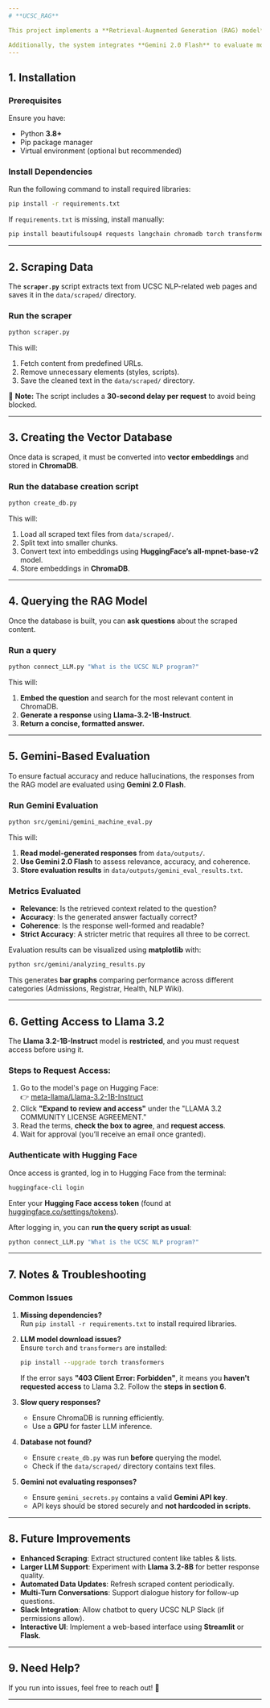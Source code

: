 ```yaml
---
# **UCSC_RAG**

This project implements a **Retrieval-Augmented Generation (RAG) model** using **LangChain**, **ChromaDB**, and **Llama 3.2**. It scrapes UCSC NLP-related websites, stores text embeddings in a vector database, and allows users to query the data for contextual responses.

Additionally, the system integrates **Gemini 2.0 Flash** to evaluate model-generated responses, ensuring factual accuracy, coherence, and relevance. This helps reduce hallucinations and improves overall response quality.
---
```


## **1. Installation**

### **Prerequisites**

Ensure you have:

- Python **3.8+**
- Pip package manager
- Virtual environment (optional but recommended)

### **Install Dependencies**

Run the following command to install required libraries:

```bash
pip install -r requirements.txt
```

If `requirements.txt` is missing, install manually:

```bash
pip install beautifulsoup4 requests langchain chromadb torch transformers google-generativeai matplotlib pandas numpy
```

---

## **2. Scraping Data**

The **`scraper.py`** script extracts text from UCSC NLP-related web pages and saves it in the `data/scraped/` directory.

### **Run the scraper**

```bash
python scraper.py
```

This will:

1. Fetch content from predefined URLs.
2. Remove unnecessary elements (styles, scripts).
3. Save the cleaned text in the `data/scraped/` directory.

🚀 **Note:** The script includes a **30-second delay per request** to avoid being blocked.

---

## **3. Creating the Vector Database**

Once data is scraped, it must be converted into **vector embeddings** and stored in **ChromaDB**.

### **Run the database creation script**

```bash
python create_db.py
```

This will:

1. Load all scraped text files from `data/scraped/`.
2. Split text into smaller chunks.
3. Convert text into embeddings using **HuggingFace’s all-mpnet-base-v2** model.
4. Store embeddings in **ChromaDB**.

---

## **4. Querying the RAG Model**

Once the database is built, you can **ask questions** about the scraped content.

### **Run a query**

```bash
python connect_LLM.py "What is the UCSC NLP program?"
```

This will:

1. **Embed the question** and search for the most relevant content in ChromaDB.
2. **Generate a response** using **Llama-3.2-1B-Instruct**.
3. **Return a concise, formatted answer.**

---

## **5. Gemini-Based Evaluation**

To ensure factual accuracy and reduce hallucinations, the responses from the RAG model are evaluated using **Gemini 2.0 Flash**.

### **Run Gemini Evaluation**

```bash
python src/gemini/gemini_machine_eval.py
```

This will:

1. **Read model-generated responses** from `data/outputs/`.
2. **Use Gemini 2.0 Flash** to assess relevance, accuracy, and coherence.
3. **Store evaluation results** in `data/outputs/gemini_eval_results.txt`.

### **Metrics Evaluated**

- **Relevance**: Is the retrieved context related to the question?
- **Accuracy**: Is the generated answer factually correct?
- **Coherence**: Is the response well-formed and readable?
- **Strict Accuracy**: A stricter metric that requires all three to be correct.

Evaluation results can be visualized using **matplotlib** with:

```bash
python src/gemini/analyzing_results.py
```

This generates **bar graphs** comparing performance across different categories (Admissions, Registrar, Health, NLP Wiki).

---

## **6. Getting Access to Llama 3.2**

The **Llama 3.2-1B-Instruct** model is **restricted**, and you must request access before using it.

### **Steps to Request Access:**

1. Go to the model's page on Hugging Face:  
   👉 [meta-llama/Llama-3.2-1B-Instruct](https://huggingface.co/meta-llama/Llama-3.2-1B-Instruct)
2. Click **"Expand to review and access"** under the "LLAMA 3.2 COMMUNITY LICENSE AGREEMENT."
3. Read the terms, **check the box to agree**, and **request access**.
4. Wait for approval (you’ll receive an email once granted).

### **Authenticate with Hugging Face**

Once access is granted, log in to Hugging Face from the terminal:

```bash
huggingface-cli login
```

Enter your **Hugging Face access token** (found at [huggingface.co/settings/tokens](https://huggingface.co/settings/tokens)).

After logging in, you can **run the query script as usual**:

```bash
python connect_LLM.py "What is the UCSC NLP program?"
```

---

## **7. Notes & Troubleshooting**

### **Common Issues**

1. **Missing dependencies?**  
   Run `pip install -r requirements.txt` to install required libraries.

2. **LLM model download issues?**  
   Ensure `torch` and `transformers` are installed:

   ```bash
   pip install --upgrade torch transformers
   ```

   If the error says **"403 Client Error: Forbidden"**, it means you **haven't requested access** to Llama 3.2. Follow the **steps in section 6**.

3. **Slow query responses?**

   - Ensure ChromaDB is running efficiently.
   - Use a **GPU** for faster LLM inference.

4. **Database not found?**

   - Ensure `create_db.py` was run **before** querying the model.
   - Check if the `data/scraped/` directory contains text files.

5. **Gemini not evaluating responses?**
   - Ensure `gemini_secrets.py` contains a valid **Gemini API key**.
   - API keys should be stored securely and **not hardcoded in scripts**.

---

## **8. Future Improvements**

- **Enhanced Scraping**: Extract structured content like tables & lists.
- **Larger LLM Support**: Experiment with **Llama 3.2-8B** for better response quality.
- **Automated Data Updates**: Refresh scraped content periodically.
- **Multi-Turn Conversations**: Support dialogue history for follow-up questions.
- **Slack Integration**: Allow chatbot to query UCSC NLP Slack (if permissions allow).
- **Interactive UI**: Implement a web-based interface using **Streamlit** or **Flask**.

---

## **9. Need Help?**

If you run into issues, feel free to reach out! 🚀

---
